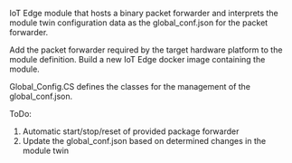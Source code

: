 IoT Edge module that hosts a binary packet forwarder and interprets the module twin configuration data as the global_conf.json for the packet forwarder. 

Add the packet forwarder required by the target hardware platform to the module definition. Build a new IoT Edge docker image containing the module.

Global_Config.CS defines the classes for the management of the global_conf.json.

ToDo:
1. Automatic start/stop/reset of provided package forwarder
2. Update the global_conf.json based on determined changes in the module twin

